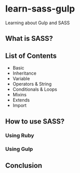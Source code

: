 # learn-sass-gulp
Learning about Gulp and SASS

## What is SASS?

## List of Contents
- Basic
- Inheritance
- Variable
- Operators & String
- Conditionals & Loops
- Mixins
- Extends
- Import

## How to use SASS?

### Using Ruby

### Using Gulp

## Conclusion

